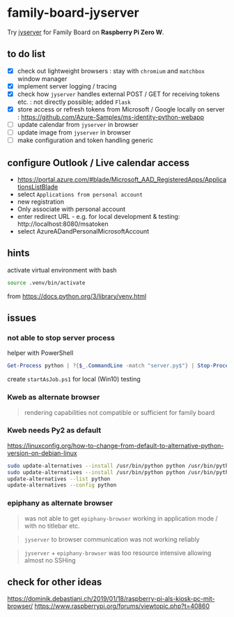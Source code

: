 # family-board-jyserver

Try [jyserver](https://github.com/ftrias/jyserver) for Family Board on **Raspberry Pi Zero W**.

## to do list

- [x] check out lightweight browsers : stay with `chromium` and `matchbox` window manager
- [x] implement server logging / tracing
- [x] check how `jyserver` handles external POST / GET for receiving tokens etc. : not directly possible; added `Flask`
- [x] store access or refresh tokens from Microsoft / Google locally on server : https://github.com/Azure-Samples/ms-identity-python-webapp
- [ ] update calendar from `jyserver` in browser
- [ ] update image from `jyserver` in browser
- [ ] make configuration and token handling generic

## configure Outlook / Live calendar access

- https://portal.azure.com/#blade/Microsoft_AAD_RegisteredApps/ApplicationsListBlade
- select `Applications from personal account`
- new registration
- Only associate with personal account
- enter redirect URL - e.g. for local development & testing: http://localhost:8080/msatoken
- select AzureADandPersonalMicrosoftAccount



## hints

activate virtual environment with bash

```sh
source .venv/bin/activate
```

from https://docs.python.org/3/library/venv.html

## issues

### not able to stop server process

helper with PowerShell

```PowerShell
Get-Process python | ?{$_.CommandLine -match "server.py$"} | Stop-Process -Force
```

create `startAsJob.ps1` for local (Win10) testing

### Kweb as alternate browser

> rendering capabilities not compatible or sufficient for family board

### Kweb needs Py2 as default

https://linuxconfig.org/how-to-change-from-default-to-alternative-python-version-on-debian-linux

```sh
sudo update-alternatives --install /usr/bin/python python /usr/bin/python2.7 1
sudo update-alternatives --install /usr/bin/python python /usr/bin/python3.7 2
update-alternatives --list python
update-alternatives --config python
```

### epiphany as alternate browser

> was not able to get `epiphany-browser` working in application mode / with no titlebar etc.

> `jyserver` to browser communication was not working reliably

> `jyserver` + `epiphany-browser` was too resource intensive allowing almost no SSHing

## check for other ideas

https://dominik.debastiani.ch/2019/01/18/raspberry-pi-als-kiosk-pc-mit-browser/
https://www.raspberrypi.org/forums/viewtopic.php?t=40860

